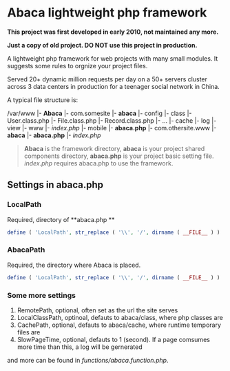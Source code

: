 # Abaca lightweight php framework

**This project was first developed in early 2010, not maintained any more.**

**Just a copy of old project. DO NOT use this project in production.**

A lightweight php framework for web projects with many small modules. It suggests some rules to orgnize your project files.

Served 20+ dynamic million requests per day on a 50+ servers cluster across 3 data centers in production for a teenager social network in China.

A typical file structure is:

/var/www
	|- **Abaca**
	|- com.somesite
		|- **abaca**
			|- config
			|- class
				|- User.class.php
				|- File.class.php
				|- Record.class.php
				|- ...
			|- cache
			|- log
			|- view
		|- www
			|- *index.php*
		|- mobile
		|- **abaca.php**
	|- com.othersite.www
		|- **abaca**
		|- **abaca.php**
		|- *index.php*
		
> **Abaca** is the framework directory, **abaca** is your project shared components directory, **abaca.php** is your project basic setting file. *index.php* requires abaca.php to use the framework.

## Settings in abaca.php

### LocalPath

Required, directory of **abaca.php **

```php
define ( 'LocalPath', str_replace ( '\\', '/', dirname ( __FILE__ ) ) . '/' );
```

### AbacaPath

Required, the directory where Abaca is placed.

```php
define ( 'LocalPath', str_replace ( '\\', '/', dirname ( __FILE__ ) ) . '/' );
```

### Some more settings

1. RemotePath, optional, often set as the url the site serves
2. LocalClassPath, optinoal, defauts to abaca/class, where php classes are
3. CachePath, optional, defauts to abaca/cache, where runtime temporary files are
4. SlowPageTime, optional, defauts to 1 (second). If a page comsumes more time than this, a log will be gernerated

and more can be found in *functions/abaca.function.php*.
